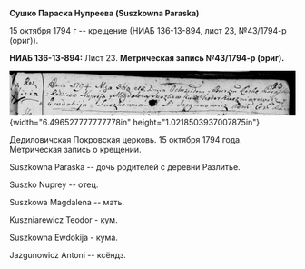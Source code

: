 **Сушко Параска Нупреева (Suszkowna Paraska)**

15 октября 1794 г -- крещение (НИАБ 136-13-894, лист 23, №43/1794-р
(ориг)).

**НИАБ 136-13-894:** Лист 23. **Метрическая запись №43/1794-р (ориг).**

![](./media/0483b6c1f6b597eeba45c34c0243018698e19ec1.png){width="6.496527777777778in"
height="1.0218503937007875in"}

Дедиловичская Покровская церковь. 15 октября 1794 года. Метрическая
запись о крещении.

Suszkowna Paraska -- дочь родителей с деревни Разлитье.

Suszko Nuprey -- отец.

Suszkowa Magdalena -- мать.

Kuszniarewicz Teodor - кум.

Suszkowna Ewdokija - кума.

Jazgunowicz Antoni -- ксёндз.
